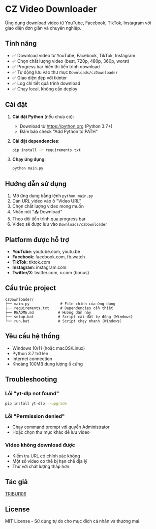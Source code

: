 # CZ Video Downloader

Ứng dụng download video từ YouTube, Facebook, TikTok, Instagram với giao diện đơn giản và chuyên nghiệp.

## Tính năng

- ✅ Download video từ YouTube, Facebook, TikTok, Instagram
- ✅ Chọn chất lượng video (best, 720p, 480p, 360p, worst)
- ✅ Progress bar hiển thị tiến trình download
- ✅ Tự động lưu vào thư mục `Downloads/czDownloader`
- ✅ Giao diện đẹp với tkinter
- ✅ Log chi tiết quá trình download
- ✅ Chạy local, không cần deploy

## Cài đặt

1. **Cài đặt Python** (nếu chưa có):
   - Download từ https://python.org (Python 3.7+)
   - Đảm bảo check "Add Python to PATH"

2. **Cài đặt dependencies**:
   ```bash
   pip install -r requirements.txt
   ```

3. **Chạy ứng dụng**:
   ```bash
   python main.py
   ```

## Hướng dẫn sử dụng

1. Mở ứng dụng bằng lệnh `python main.py`
2. Dán URL video vào ô "Video URL"
3. Chọn chất lượng video mong muốn
4. Nhấn nút "📥 Download"
5. Theo dõi tiến trình qua progress bar
6. Video sẽ được lưu vào `Downloads/czDownloader`

## Platform được hỗ trợ

- **YouTube**: youtube.com, youtu.be
- **Facebook**: facebook.com, fb.watch  
- **TikTok**: tiktok.com
- **Instagram**: instagram.com
- **Twitter/X**: twitter.com, x.com (bonus)

## Cấu trúc project

```
czDownloader/
├── main.py              # File chính của ứng dụng
├── requirements.txt     # Dependencies cần thiết
├── README.md           # Hướng dẫn này
├── setup.bat           # Script cài đặt tự động (Windows)
└── run.bat             # Script chạy nhanh (Windows)
```

## Yêu cầu hệ thống

- Windows 10/11 (hoặc macOS/Linux)
- Python 3.7 trở lên
- Internet connection
- Khoảng 100MB dung lượng ổ cứng

## Troubleshooting

### Lỗi "yt-dlp not found"
```bash
pip install yt-dlp --upgrade
```

### Lỗi "Permission denied" 
- Chạy command prompt với quyền Administrator
- Hoặc chọn thư mục khác để lưu video

### Video không download được
- Kiểm tra URL có chính xác không
- Một số video có thể bị hạn chế địa lý
- Thử với chất lượng thấp hơn

## Tác giả

[TRIBUI106](https://github.com/TRIBUI106)

## License

MIT License - Sử dụng tự do cho mục đích cá nhân và thương mại.